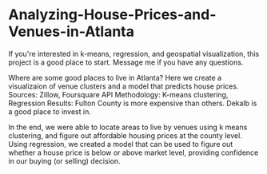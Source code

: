 # Analyzing-House-Prices-and-Venues-in-Atlanta
If you're interested in k-means, regression, and geospatial visualization, this project is a good place to start. Message me if you have any questions.

Where are some good places to live in Atlanta? Here we create a visualizaion of venue clusters and a model that predicts house prices.
Sources: Zillow, Foursquare API
Methodology: K-means clustering, Regression
Results: Fulton County is more expensive than others. Dekalb is a good place to invest in. 

In the end, we were able to locate areas to live by venues using k means clustering, and figure out affordable housing prices at the county level. Using regression, we created a model that can be used to figure out whether a house price is below or above market level, providing confidence in our buying (or selling) decision.

